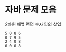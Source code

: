 # 자바 문제 모음

[2차원 배열 랜덤 숫자 임의 삽입](https://github.com/skcy1515/Programming-Study/blob/main/Java/Ex%20Codes/Main1.java)
```
5 0 8 6
0 7 9 5
2 4 0 8
0 0 0 8
```
